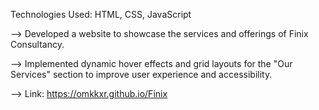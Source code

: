  Technologies Used: HTML, CSS, JavaScript

 
 --> Developed a website to showcase the services and
 			offerings of Finix Consultancy.


--> Implemented dynamic hover effects and grid
 			layouts for the "Our Services" section to improve
 			user experience and accessibility.


--> Link: https://omkkxr.github.io/Finix
